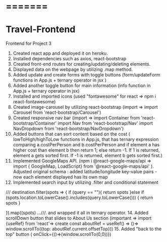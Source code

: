 

=======
=======
# Travel-Frontend
Frontend for Project 3

1. Created react app and deployed it on heroku.
2. Installed dependencies such as axios, react-bootstrap
4. Created front-end routes for creating/updating/deleting elements.
5. Displayed data on the webpage by utilizing .map method.
6. Added update and create forms with toggle buttons (form/updateForm functions in App.js + ternary operator in jsx ) 
7. Added another toggle button for main information (info function in App.js + ternary operator in jsx)
8. Installed and imported icons  (used "fontawesome" for react => npm i react-fontawesome)
9. Created image-carousel by utilizing react-bootstrap (import  => import Carousel from 'react-bootstrap/Carousel') 
10. Created responsive nav bar (import => 
import Container from 'react-bootstrap/Container'
import Nav from 'react-bootstrap/Nav'
import NavDropdown from 'react-bootstrap/NavDropdown')
11. Added buttons that can sort content based on the cost ( lowToHigh/highToLow functions in App.js, that has ternary expression comparing a.costPerPerson  and b.costPerPerson and if element a has higher cost than element b then return 1; else return -1.
If 1 is returned, element a gets sorted first. If -1 is returned, element b gets sorted first.)
12. Implemented GoogleMaps API. (npm i @react-google-maps/api => import { GoogleMap, LoadScript} from '@react-google-maps/api' ). Adjusted original schema : added latitude/longitude key-value pairs - now each element displayed has its own map
13. Implemented search input by utilizing .filter and conditional statement 

/// destination.filter(spots => {
      if (query == ""){
        return spots
      }else if (spots.location.toLowerCase().includes(query.toLowerCase())) {
          return spots
        }
    
  }).map((spots) ...///. and wrapped it all in ternary operator.
  14. Added scrollDown button that slides to About Us section (important => import {useRef} from 'react'=> create const aboutRef = useRef() => ()=>  window.scrollTo({top: aboutRef.current.offsetTop}))
  15. Added "back to the top" button ( onClick={()=>(window.scrollTo(0,0))})
